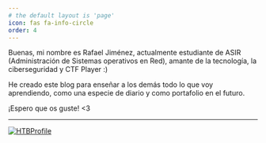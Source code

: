 ```yaml
---
# the default layout is 'page'
icon: fas fa-info-circle
order: 4
---
```


Buenas, mi nombre es Rafael Jiménez, actualmente estudiante de ASIR (Administración de Sistemas operativos en Red), amante de la tecnología, la ciberseguridad y CTF Player :)

He creado este blog para enseñar a los demás todo lo que voy aprendiendo, como una especie de diario y como portafolio en el futuro.

¡Espero que os guste! <3

---
[![HTBProfile](https://www.hackthebox.com/badge/image/837964)](https://app.hackthebox.com/profile/837964)
